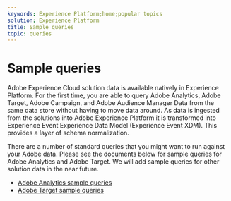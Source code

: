 ```yaml
---
keywords: Experience Platform;home;popular topics
solution: Experience Platform
title: Sample queries
topic: queries
---
```


# Sample queries

Adobe Experience Cloud solution data is available natively in Experience Platform. For the first time, you are able to query Adobe Analytics, Adobe Target, Adobe Campaign, and Adobe Audience Manager Data from the same data store without having to move data around. As data is ingested from the solutions into Adobe Experience Platform it is transformed into Experience Event Experience Data Model (Experience Event XDM). This provides a layer of schema normalization. 

There are a number of standard queries that you might want to run against your Adobe data. Please see the documents below for sample queries for Adobe Analytics and Adobe Target. We will add sample queries for other solution data in the near future.

* [Adobe Analytics sample queries](adobe-analytics.md)
* [Adobe Target sample queries](adobe-target.md)
